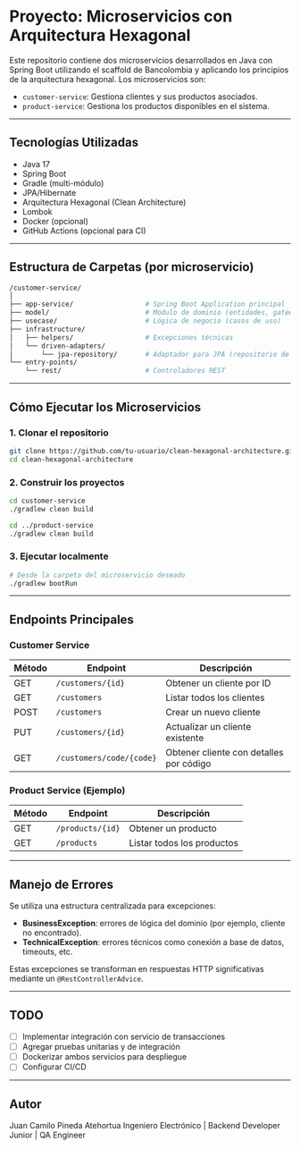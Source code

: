 # Proyecto: Microservicios con Arquitectura Hexagonal

Este repositorio contiene dos microservicios desarrollados en Java con Spring Boot utilizando el scaffold de Bancolombia y aplicando los principios de la arquitectura hexagonal. Los microservicios son:

* `customer-service`: Gestiona clientes y sus productos asociados.
* `product-service`: Gestiona los productos disponibles en el sistema.

---

## Tecnologías Utilizadas

* Java 17
* Spring Boot
* Gradle (multi-módulo)
* JPA/Hibernate
* Arquitectura Hexagonal (Clean Architecture)
* Lombok
* Docker (opcional)
* GitHub Actions (opcional para CI)

---

## Estructura de Carpetas (por microservicio)

```bash
/customer-service/
│
├── app-service/                  # Spring Boot Application principal
├── model/                        # Módulo de dominio (entidades, gateways, excepciones)
├── usecase/                      # Lógica de negocio (casos de uso)
├── infrastructure/
│   ├── helpers/                  # Excepciones técnicas
│   └── driven-adapters/
│       └── jpa-repository/       # Adaptador para JPA (repositorio de datos)
└── entry-points/
    └── rest/                     # Controladores REST
```

---

## Cómo Ejecutar los Microservicios

### 1. Clonar el repositorio

```bash
git clone https://github.com/tu-usuario/clean-hexagonal-architecture.git
cd clean-hexagonal-architecture
```

### 2. Construir los proyectos

```bash
cd customer-service
./gradlew clean build

cd ../product-service
./gradlew clean build
```

### 3. Ejecutar localmente

```bash
# Desde la carpeta del microservicio deseado
./gradlew bootRun
```

---

## Endpoints Principales

### Customer Service

| Método | Endpoint                 | Descripción                             |
| ------ | ------------------------ | --------------------------------------- |
| GET    | `/customers/{id}`        | Obtener un cliente por ID               |
| GET    | `/customers`             | Listar todos los clientes               |
| POST   | `/customers`             | Crear un nuevo cliente                  |
| PUT    | `/customers/{id}`        | Actualizar un cliente existente         |
| GET    | `/customers/code/{code}` | Obtener cliente con detalles por código |

### Product Service (Ejemplo)

| Método | Endpoint         | Descripción                |
| ------ | ---------------- | -------------------------- |
| GET    | `/products/{id}` | Obtener un producto        |
| GET    | `/products`      | Listar todos los productos |

---

## Manejo de Errores

Se utiliza una estructura centralizada para excepciones:

* **BusinessException**: errores de lógica del dominio (por ejemplo, cliente no encontrado).
* **TechnicalException**: errores técnicos como conexión a base de datos, timeouts, etc.

Estas excepciones se transforman en respuestas HTTP significativas mediante un `@RestControllerAdvice`.

---

## TODO

* [ ] Implementar integración con servicio de transacciones
* [ ] Agregar pruebas unitarias y de integración
* [ ] Dockerizar ambos servicios para despliegue
* [ ] Configurar CI/CD

---

## Autor

Juan Camilo Pineda Atehortua
Ingeniero Electrónico | Backend Developer Junior | QA Engineer
